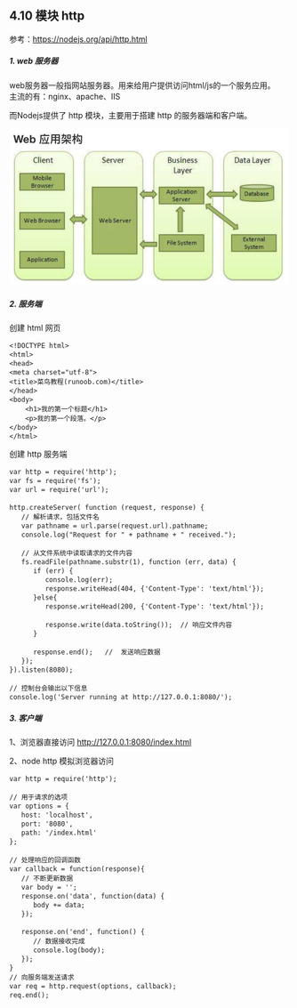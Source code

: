 ## 4.10 模块 http

参考：<https://nodejs.org/api/http.html>

##### 1. web 服务器

web服务器一般指网站服务器。用来给用户提供访问html/js的一个服务应用。      
主流的有：nginx、apache、IIS       

而Nodejs提供了 http 模块，主要用于搭建 http 的服务器端和客户端。     

![](../_static/node_04_03-1.png)




##### 2. 服务端
创建 html 网页
```
<!DOCTYPE html>
<html>
<head>
<meta charset="utf-8">
<title>菜鸟教程(runoob.com)</title>
</head>
<body>
    <h1>我的第一个标题</h1>
    <p>我的第一个段落。</p>
</body>
</html>
```

创建 http 服务端
```
var http = require('http');
var fs = require('fs');
var url = require('url');
 
http.createServer( function (request, response) {  
   // 解析请求，包括文件名
   var pathname = url.parse(request.url).pathname;
   console.log("Request for " + pathname + " received.");
   
   // 从文件系统中读取请求的文件内容
   fs.readFile(pathname.substr(1), function (err, data) {
      if (err) {
         console.log(err);
         response.writeHead(404, {'Content-Type': 'text/html'});
      }else{             
         response.writeHead(200, {'Content-Type': 'text/html'});    
        
         response.write(data.toString());  // 响应文件内容   
      }
      
      response.end();   //  发送响应数据
   });   
}).listen(8080);
 
// 控制台会输出以下信息
console.log('Server running at http://127.0.0.1:8080/');
```

##### 3. 客户端

1、浏览器直接访问  http://127.0.0.1:8080/index.html

2、node http 模拟浏览器访问
```
var http = require('http');
 
// 用于请求的选项
var options = {
   host: 'localhost',
   port: '8080',
   path: '/index.html'  
};
 
// 处理响应的回调函数
var callback = function(response){
   // 不断更新数据
   var body = '';
   response.on('data', function(data) {
      body += data;
   });
   
   response.on('end', function() {
      // 数据接收完成
      console.log(body);
   });
}
// 向服务端发送请求
var req = http.request(options, callback);
req.end();
```
